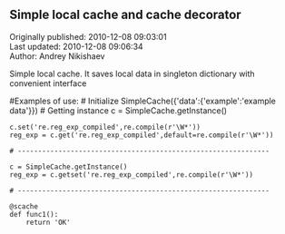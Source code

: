 ## Simple local cache and cache decorator  
Originally published: 2010-12-08 09:03:01  
Last updated: 2010-12-08 09:06:34  
Author: Andrey Nikishaev  
  
Simple local cache.
It saves local data in singleton dictionary with convenient interface

#Examples of use:
    # Initialize
    SimpleCache({'data':{'example':'example data'}})
    # Getting instance
    c = SimpleCache.getInstance()
    
    c.set('re.reg_exp_compiled',re.compile(r'\W*'))
    reg_exp = c.get('re.reg_exp_compiled',default=re.compile(r'\W*'))

    # --------------------------------------------------------------

    c = SimpleCache.getInstance()
    reg_exp = c.getset('re.reg_exp_compiled',re.compile(r'\W*'))

    # --------------------------------------------------------------    

    @scache
    def func1():
        return 'OK'